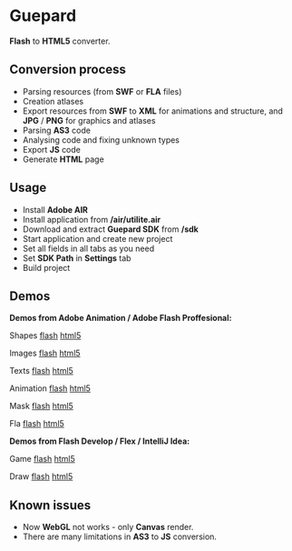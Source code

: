 # Guepard 
**Flash** to **HTML5** converter.   

## Conversion process
- Parsing resources (from **SWF** or **FLA** files)
- Creation atlases
- Export resources from **SWF** to **XML** for animations and structure, and **JPG** / **PNG** for graphics and atlases
- Parsing **AS3** code
- Analysing code and fixing unknown types
- Export **JS** code
- Generate **HTML** page

## Usage
- Install **Adobe AIR**
- Install application from **/air/utilite.air**
- Download and extract **Guepard SDK** from **/sdk**
- Start application and create new project
- Set all fields in all tabs as you need
- Set **SDK Path** in **Settings** tab
- Build project

## Demos

**Demos from Adobe Animation / Adobe Flash Proffesional:**

Shapes
[flash](https://antonovsergey2211.github.io/guepard/demo/shapes/shapes.swf)
[html5](https://antonovsergey2211.github.io/guepard/demo/shapes/build/)

Images
[flash](https://antonovsergey2211.github.io/guepard/demo/images/images.swf)
[html5](https://antonovsergey2211.github.io/guepard/demo/images/build/)

Texts
[flash](https://antonovsergey2211.github.io/guepard/demo/texts/texts.swf)
[html5](https://antonovsergey2211.github.io/guepard/demo/texts/build/)

Animation
[flash](https://antonovsergey2211.github.io/guepard/demo/animation/animation.swf)
[html5](https://antonovsergey2211.github.io/guepard/demo/animation/build/)

Mask
[flash](https://antonovsergey2211.github.io/guepard/demo/mask/mask.swf)
[html5](https://antonovsergey2211.github.io/guepard/demo/mask/build/)

Fla 
[flash](https://antonovsergey2211.github.io/guepard/demo/fla/fla.swf)
[html5](https://antonovsergey2211.github.io/guepard/demo/fla/build/)

**Demos from Flash Develop / Flex / IntelliJ Idea:**

Game 
[flash](https://antonovsergey2211.github.io/guepard/demo/game/bin/match3.swf)
[html5](https://antonovsergey2211.github.io/guepard/demo/game/build/)

Draw 
[flash](https://antonovsergey2211.github.io/guepard/demo/draw/out/production/draw/Main.swf)
[html5](https://antonovsergey2211.github.io/guepard/demo/draw/build)

## Known issues
- Now **WebGL** not works - only **Canvas** render.
- There are many limitations in **AS3** to **JS** conversion.
